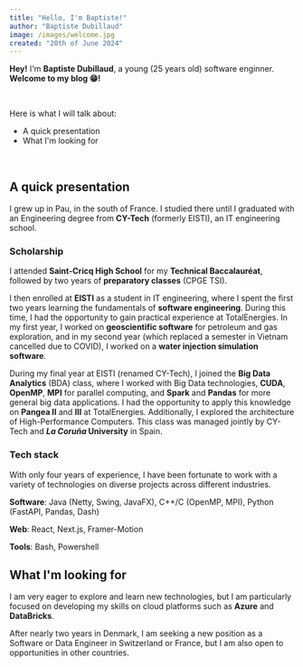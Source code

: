 ```yaml
---
title: "Hello, I'm Baptiste!"
author: "Baptiste Dubillaud"
image: /images/welcome.jpg
created: "20th of June 2024"
---
```


**Hey!** I'm **Baptiste Dubillaud**, a young (25 years old) software enginner. **Welcome to my blog 😁!**

&nbsp;

Here is what I will talk about:

- A quick presentation
- What I'm looking for

&nbsp;

## A quick presentation

I grew up in Pau, in the south of France. I studied there until I graduated with an Engineering degree from **CY-Tech** (formerly EISTI), an IT engineering school.

### Scholarship

I attended **Saint-Cricq High School** for my **Technical Baccalauréat**, followed by two years of **preparatory classes** (CPGE TSI).

I then enrolled at **EISTI** as a student in IT engineering, where I spent the first two years learning the fundamentals of **software engineering**. During this time, I had the opportunity to gain practical experience at TotalEnergies. In my first year, I worked on **geoscientific software** for petroleum and gas exploration, and in my second year (which replaced a semester in Vietnam cancelled due to COVID), I worked on a **water injection simulation software**.

During my final year at EISTI (renamed CY-Tech), I joined the **Big Data Analytics** (BDA) class, where I worked with Big Data technologies, **CUDA**, **OpenMP**, **MPI** for parallel computing, and **Spark** and **Pandas** for more general big data applications. I had the opportunity to apply this knowledge on **Pangea II** and **III** at TotalEnergies. Additionally, I explored the architecture of High-Performance Computers. This class was managed jointly by CY-Tech and ***La Coruña* University** in Spain.

### Tech stack

With only four years of experience, I have been fortunate to work with a variety of technologies on diverse projects across different industries.

**Software**: Java (Netty, Swing, JavaFX), C++/C (OpenMP, MPI), Python (FastAPI, Pandas, Dash)

**Web**: React, Next.js, Framer-Motion

**Tools**: Bash, Powershell

## What I'm looking for

I am very eager to explore and learn new technologies, but I am particularly focused on developing my skills on cloud platforms such as **Azure** and **DataBricks**.

After nearly two years in Denmark, I am seeking a new position as a Software or Data Engineer in Switzerland or France, but I am also open to opportunities in other countries.
